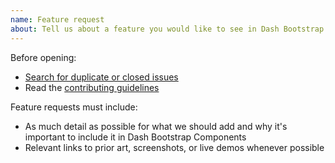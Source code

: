 ```yaml
---
name: Feature request
about: Tell us about a feature you would like to see in Dash Bootstrap Components
---
```


Before opening:

- [Search for duplicate or closed issues](https://github.com/dbc-team/dash-bootstrap-components/issues?utf8=%E2%9C%93&q=is%3Aissue)
- Read the [contributing guidelines](https://github.com/dbc-team/dash-bootstrap-components/blob/main/.github/CONTRIBUTING.md)

Feature requests must include:

- As much detail as possible for what we should add and why it's important to
include it in Dash Bootstrap Components
- Relevant links to prior art, screenshots, or live demos whenever possible
